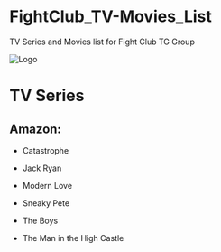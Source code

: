 # FightClub_TV-Movies_List
TV Series and Movies list for Fight Club TG Group


![Logo](https://raw.githubusercontent.com/MikereDD/FightClub_TV-Movies_List/master/img/fc-512x512.png)

# TV Series

## Amazon:
* Catastrophe

* Jack Ryan

* Modern Love

* Sneaky Pete

* The Boys

* The Man in the High Castle

